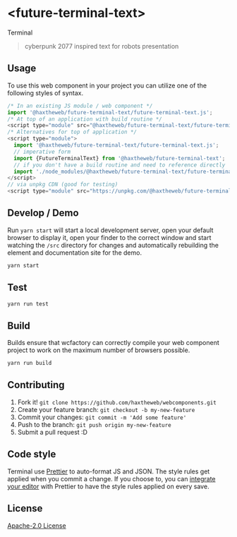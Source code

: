 # &lt;future-terminal-text&gt;

Terminal
> cyberpunk 2077 inspired text for robots presentation

## Usage
To use this web component in your project you can utilize one of the following styles of syntax.

```js
/* In an existing JS module / web component */
import '@haxtheweb/future-terminal-text/future-terminal-text.js';
/* At top of an application with build routine */
<script type="module" src="@haxtheweb/future-terminal-text/future-terminal-text.js"></script>
/* Alternatives for top of application */
<script type="module">
  import '@haxtheweb/future-terminal-text/future-terminal-text.js';
  // imperative form
  import {FutureTerminalText} from '@haxtheweb/future-terminal-text';
  // if you don't have a build routine and need to reference directly
  import './node_modules/@haxtheweb/future-terminal-text/future-terminal-text.js';
</script>
// via unpkg CDN (good for testing)
<script type="module" src="https://unpkg.com/@haxtheweb/future-terminal-text/future-terminal-text.js"></script>
```

## Develop / Demo
Run `yarn start` will start a local development server, open your default browser to display it, open your finder to the correct window and start watching the `/src` directory for changes and automatically rebuilding the element and documentation site for the demo.
```bash
yarn start
```

## Test

```bash
yarn run test
```

## Build
Builds ensure that wcfactory can correctly compile your web component project to
work on the maximum number of browsers possible.
```bash
yarn run build
```

## Contributing

1. Fork it! `git clone https://github.com/haxtheweb/webcomponents.git`
2. Create your feature branch: `git checkout -b my-new-feature`
3. Commit your changes: `git commit -m 'Add some feature'`
4. Push to the branch: `git push origin my-new-feature`
5. Submit a pull request :D

## Code style

Terminal  use [Prettier][prettier] to auto-format JS and JSON.  The style rules get applied when you commit a change.  If you choose to, you can [integrate your editor][prettier-ed] with Prettier to have the style rules applied on every save.

[prettier]: https://github.com/prettier/prettier/
[prettier-ed]: https://github.com/prettier/prettier/#editor-integration
[polyserve]: https://github.com/Polymer/polyserve
[web-component-tester]: https://github.com/Polymer/web-component-tester

## License
[Apache-2.0 License](http://opensource.org/licenses/Apache-2.0)